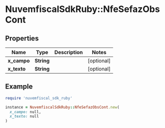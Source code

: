 # NuvemfiscalSdkRuby::NfeSefazObsCont

## Properties

| Name | Type | Description | Notes |
| ---- | ---- | ----------- | ----- |
| **x_campo** | **String** |  | [optional] |
| **x_texto** | **String** |  | [optional] |

## Example

```ruby
require 'nuvemfiscal_sdk_ruby'

instance = NuvemfiscalSdkRuby::NfeSefazObsCont.new(
  x_campo: null,
  x_texto: null
)
```

